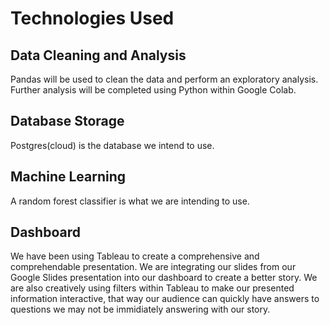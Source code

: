 # Technologies Used
## Data Cleaning and Analysis
Pandas will be used to clean the data and perform an exploratory analysis. Further analysis will be completed using Python within Google Colab.

## Database Storage
Postgres(cloud) is the database we intend to use. 

## Machine Learning
A random forest classifier is what we are intending to use.

## Dashboard
We have been using Tableau to create a comprehensive and comprehendable presentation. We are integrating our slides from our Google Slides 
presentation into our dashboard to create a better story. We are also creatively using filters within Tableau to make our presented information 
interactive, that way our audience can quickly have answers to questions we may not be immidiately answering with our story.
